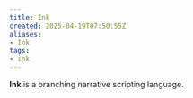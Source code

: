 ```yaml
---
title: Ink
created: 2025-04-19T07:50:55Z
aliases:
- Ink
tags:
- ink
---
```


**Ink** is a branching narrative scripting language.
